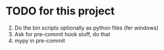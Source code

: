 # TODO for this project

2. Do the bin scripts optionally as python files (fer windows)
3. Ask for pre-commit hook stuff, do that
4. mypy in pre-commit
